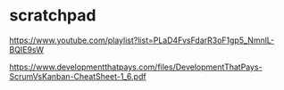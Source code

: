 # scratchpad

https://www.youtube.com/playlist?list=PLaD4FvsFdarR3oF1gp5_NmnlL-BQIE9sW

https://www.developmentthatpays.com/files/DevelopmentThatPays-ScrumVsKanban-CheatSheet-1_6.pdf
